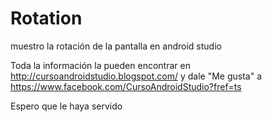 Rotation
========

muestro la rotación de la pantalla en android studio

Toda la información la pueden encontrar en http://cursoandroidstudio.blogspot.com/
y dale "Me gusta" a https://www.facebook.com/CursoAndroidStudio?fref=ts

Espero que le haya servido
